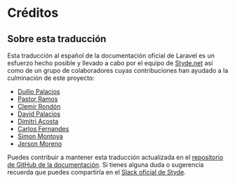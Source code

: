 # Créditos

## Sobre esta traducción

Esta traducción al español de la documentación oficial de Laravel es un esfuerzo hecho posible y llevado a cabo por el equipo de [Styde.net](https://styde.net/) así como de un grupo de colaboradores cuyas contribuciones han ayudado a la culminación de este proyecto:

- [Duilio Palacios](https://twitter.com/sileence)
- [Pastor Ramos](https://twitter.com/IngPastorRamos)
- [Clemir Rondón](https://twitter.com/clemir)
- [David Palacios](https://twitter.com/dvalpx)
- [Dimitri Acosta](https://twitter.com/dimitri_acosta)
- [Carlos Fernandes](https://twitter.com/_bycar)
- [Simon Montoya](https://twitter.com/SimonMontoyaP3)
- [Jerson Moreno](https://twitter.com/JersonMorenoR)

Puedes contribuir a mantener esta traducción actualizada en el [repositorio de GitHub de la documentación](https://github.com/StydeNet/laravel-spanish-docs). Si tienes alguna duda o sugerencia recuerda que puedes compartirla en el [Slack oficial de Styde](https://styde.slack.com).